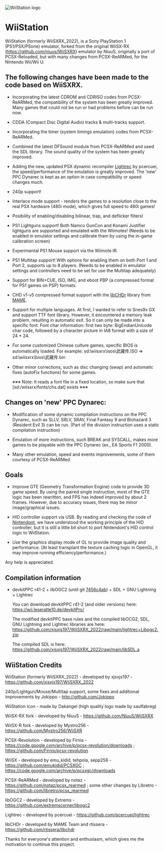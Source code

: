 ![WiiStation logo](https://github.com/xjsxjs197/WiiSXRX_2022/raw/main/logo.png)

# WiiStation

WiiStation (formerly WiiSXRX_2022), is a Sony PlayStation 1 (PS1/PSX/PSone) emulator, forked from the original WiiSX-RX (https://github.com/niuus/WiiSXRX) emulator by NiuuS, originally a port of PCSX-Reloaded, but with many changes from PCSX-ReARMed, for the Nintendo Wii/Wii U.

## The following changes have been made to the code based on WiiSXRX.

* Incorporating the latest CDROM and CDRISO codes from PCSX-ReARMed, the compatibility of the system has been greatly improved.
  Many games that could not be run or had problems before can be run now.

* CDDA (Compact Disc Digital Audio) tracks & multi-tracks support.

* Incorporating the timer (system timings emulation) codes from PCSX-ReARMed.

* Combined the latest DFSound module from PCSX-ReARMed and used the SDL library.
  The sound quality of the system has been greatly improved.

* Adding the new, updated PSX dynamic recompiler [Lightrec](https://github.com/pcercuei/lightrec) by pcercuei, the speed/performance of the emulation is greatly improved. The 'new' PPC Dynarec is kept as an option in case compatibility or speed changes much.

* 240p support!

* Interlace mode support - renders the games to a resolution close to the real PSX hardware (480i mode), which gives full speed to 480i games!

* Posibility of enabling/disabling bilinear, trap, and deflicker filters!

* PS1 Lightguns support! Both Namco GunCon and Konami Justifier lightguns are supported and emulated with the Wiimotes! (Needs to be enabled in emulator settings and calibrate them by using the in-game calibration screen)

* Experimental PS1 Mouse support via the Wiimote IR.

* PS1 Multitap support! With options for enabling them on both Port 1 and Port 2, supports up to 8 players. (Needs to be enabled in emulator settings and controllers need to be set for use the Multitap adequately)

* Support for BIN+CUE, ISO, IMG, and eboot PBP (a compressed format for PS1 games on PSP) formats.

* CHD v1-v5 compressed format support with the [libCHDr](https://github.com/rtissera/libchdr) library from [MAME](https://github.com/mamedev/mame).

* Support for multiple languages.
  At first, I wanted to refer to Snes9x GX and support TTF font library.
  However, it encountered a memory leak problem, resulting in automatic exit.
  So it can only be made into a specific font.
  Font char information: first two byte: BigEndianUnicode char code, followed by a character picture in IA8 format with a size of 24 * 24.

* For some customized Chinese culture games, specific BIOS is automatically loaded.
  For example:  sd:\wiisxrx\isos\武藏传.ISO => sd:\wiisxrx\bios\武藏传.bin

* Other minor corrections, such as disc changing (swap) and automatic fixes (autoFix functions) for some games.

  ※※※ Note: It reads a font file in a fixed location, so make sure that [sd:/wiisxrx/fonts/chs.dat] exists ※※※

## Changes on 'new' PPC Dynarec:

* Modification of some dynamic compilation instructions on the PPC Dynarec, such as SLLV, SRLV, SRAV, Final Fantasy 9 and Biohazard 3 (Resident Evil 3) can be run.
(Part of the division instruction uses a static compilation instruction)

* Emulation of more instructions, such BREAK and SYSCALL, makes more games to be playable with the PPC Dynarec (ex., EA Sports F1 2000).

* Many other emulation, speed and events improvements, some of them courtesy of PCSX-ReARMed.

## Goals

* Improve GTE (Geometry Transformation Engine) code to provide 3D game speed.
  By using the paired single instruction, most of the GTE logic has been rewritten, and FPS has indeed improved by about 2 frames.
  However, due to accuracy issues, there may be minor image/graphical issues.

* HID controller support via USB.
  By reading and checking the code of [Nintendont](https://github.com/FIX94/Nintendont), we have understood the working principle of the HID controller,
  but it is still a little bit short to port Nintendont's HID control logic to WiiStation.

* Use the graphics display mode of GL to provide image quality and performance.
  (At least transplant the texture caching logic in OpenGL, it may improve running efficiency/performance.)

Any help is appreciated.

## Compilation information

* devkitPPC r41-2 + libOGC2 (until git [7456c4ab](https://github.com/extremscorner/libogc2/commit/7456c4abf3e8e8ccd7eac7bb7cbe808128befa55)) + SDL + GNU Lightning + Lightrec

  You can download devkitPPC r41-2 (and older versions) here: https://wii.leseratte10.de/devkitPro/

  The modified devkitPPC base rules and the compiled libOCG2, SDL, GNU Lightning and Lightrec libraries are here: https://github.com/xjsxjs197/WiiSXRX_2022/raw/main/lightrec+Libogc2.zip

  The compiled SDL is here: https://github.com/xjsxjs197/WiiSXRX_2022/raw/main/libSDL.a

## WiiStation Credits

WiiStation (formerly WiiSXRX_2022) - developed by xjsxjs197 - https://github.com/xjsxjs197/WiiSXRX_2022

240p/Lightgun/Mouse/Multitap support, some fixes and additional improvements by Jokippo - http://github.com/Jokippo

WiiStation icon - made by Dakangel (high quality logo made by saulfabreg)

WiiSX-RX fork - developed by NiuuS - https://github.com/NiuuS/WiiSXRX

WiiSX-R fork - developed by Mystro256 - https://github.com/Mystro256/WiiSXR

PCSX-Revolution - developed by Firnis - https://code.google.com/archive/p/pcsx-revolution/downloads ; https://github.com/Firnis/pcsx-revolution

WiiSX - developed by emu_kidid, tehpola, sepp256 - https://github.com/emukidid/PCSXGC ; https://code.google.com/archive/p/pcsxgc/downloads

PCSX-ReARMed - developed by notaz - https://github.com/notaz/pcsx_rearmed ; some other changes by Libretro - https://github.com/libretro/pcsx_rearmed

libOGC2 - developed by Extrems - https://github.com/extremscorner/libogc2

Lightrec - developed by pcercuei - https://github.com/pcercuei/lightrec

libCHDr - developed by MAME Team and rtissera - https://github.com/rtissera/libchdr

Thanks for everyone's attention and enthusiasm, which gives me the motivation to continue this project.
